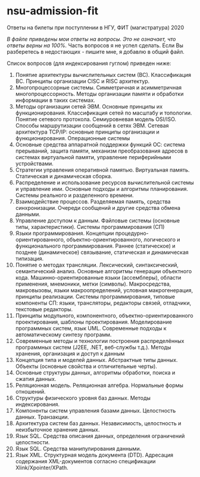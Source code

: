 # nsu-admission-fit
Ответы на билеты при поступлении в НГУ, ФИТ (магистратура) 2020

*В файле приведены мои ответы на вопросы. Это не означает, что ответы верны на 100%.*
Часть вопросов я не успел сделать. Если Вы разберетесь в недостающих - пишите мне, я добавлю в общий файл.

Список вопросов (для индексирования гуглом) приведен ниже:
1. Понятие архитектуры вычислительных систем (ВС). Классификация ВС. Принципы организации CISC и RISC архитектур.
2. Многопроцессорные системы. Симметричная и асимметричная многопроцессорность. Методы организации памяти и обработки информации в таких системах.
3. Методы организации сетей ЭВМ. Основные принципы их функционирования. Классификация сетей по масштабу и топологии. Понятие сетевого протокола. Семиуровневая модель OSI/ISO. Способы маршрутизации сообщений в сетях ЭВМ. Сетевая архитектура TCP/IP: основные принципы организации и функционирования.
Операционные системы
4. Основные средства аппаратной поддержки функций ОС: система прерываний, защита памяти, механизм преобразования адресов в системах виртуальной памяти, управление периферийными устройствами.
5. Стратегии управления оперативной памятью. Виртуальная память. Статическая и динамическая сборка.
6. Распределение и использование ресурсов вычислительной системы и управление ими. Основные подходы и алгоритмы планирования. Системы реального и разделенного времени.
7. Взаимодействие процессов. Разделяемая память, средства синхронизации. Очереди сообщений и другие средства обмена данными.
8. Управление доступом к данным. Файловые системы (основные типы, характеристики).
Системы программирования (СП)
9. Языки программирования. Концепции процедурно-ориентированного, объектно-ориентированного, логического и функционального программирования. Раннее (статическое) и позднее (динамическое) связывание, статическая и динамическая типизация.
10. Понятие о методах трансляции. Лексический, синтаксический, семантический анализ. Основные алгоритмы генерации объектного кода. Машинно-ориентированные языки (ассемблеры), области применения, мнемоники, метки (символы). Макросредства, макровызовы, языки макроопределений, условная макрогенерация, принципы реализации. Системы программирования, типовые компоненты СП: языки, трансляторы, редакторы связей, отладчики, текстовые редакторы.
11. Принципы модульного, компонентного, объектно-ориентированного проектирования, шаблоны проектирования. Моделирование программных систем, язык UML. Современные подходы к автоматическому синтезу программ.
12. Современные методы и технологии построения распределённых программных систем (J2EE, .NET, веб-службы т.д.).
Методы хранения, организация и доступ к данным
13. Концепция типа и моделей данных. Абстрактные типы данных. Объекты (основные свойства и отличительные черты).
14. Основные структуры данных, алгоритмы обработки, поиска и сжатия данных.
15. Реляционная модель. Реляционная алгебра. Нормальные формы отношений.
16. Структуры физического уровня баз данных. Методы индексирования.
17. Компоненты систем управления базами данных. Целостность данных. Транзакции.
18. Архитектура систем баз данных. Независимость, целостность и неизбыточное хранение данных.
19. Язык SQL. Средства описания данных, определения ограничений целостности.
20. Язык SQL. Средства манипулирования данными.
21. Язык XML. Структурная модель документа (DTD). Адресация содержания XML-документов согласно спецификации Xlink/Xpointer/XPath.
